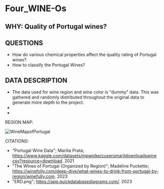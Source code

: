 # Four_WINE-Os

## WHY:  Quality of Portugal wines? 

## QUESTIONS
  * How do various chemical properties affect the quality rating of Portugal wines? 
  * How to classify the Portugal Wines? 


## DATA DESCRIPTION
- The data used for wine region and wine color is "dummy" data.  This was gathered and randomly distributed throughout the original data to generate more depth to the project. 
-
-


REGION MAP:


![WineMapofPortugal](https://user-images.githubusercontent.com/14171474/234731441-6d4f7538-121a-4f90-848f-42fa3d7b3226.png)




CITATIONS: 
- "Portugal Wine Data"; Marilia Prata; https://www.kaggle.com/datasets/mpwolke/cusersmarildownloadswinecsv?resource=download. 2021
- "The WInes of Portugal (Organized by Region)"; Madeline Puckette; https://winefolly.com/deep-dive/what-wines-to-drink-from-portugal-by-region/winefully.com. 2023
- "ERD.png"; https://app.quickdatabasediagrams.com/. 2023

